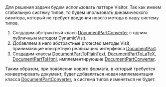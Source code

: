 Для решения задачи будем использовать паттерн Visitor.
Так как имеем стабильную систему типов, то будем ипользовать динамического визитора, который не требует введения нового метода в нашу систему типов.
1. Создадим абстрактный класс [DocumentPartConverter](https://github.com/HannaZhuravskaya/NET.2018.Zhuravskaya/blob/master/NET1.A.2018.Zhuravskaya.21/No5.Solution/DocumentPartConverter.cs) с одним публичным методом DynamicVisit.
2. Добавляем в него абстрактные protected методы Visit, принимающие конкретную реализацию интерфейса [DocumentPart](https://github.com/HannaZhuravskaya/NET.2018.Zhuravskaya/blob/master/NET1.A.2018.Zhuravskaya.21/No5.Solution/DocumentPart.cs).
3. Создадим классы [DocumentPartToPlainText](https://github.com/HannaZhuravskaya/NET.2018.Zhuravskaya/blob/master/NET1.A.2018.Zhuravskaya.21/No5.Solution/DocumentPartConverterImplementations/DocumentPartToPlainText.cs), [DocumentPartToLaTeX](https://github.com/HannaZhuravskaya/NET.2018.Zhuravskaya/blob/master/NET1.A.2018.Zhuravskaya.21/No5.Solution/DocumentPartConverterImplementations/DocumentPartToLaTeX.cs), [DocumentPartToHtml](https://github.com/HannaZhuravskaya/NET.2018.Zhuravskaya/blob/master/NET1.A.2018.Zhuravskaya.21/No5.Solution/DocumentPartConverterImplementations/DocumentPartToHtml.cs), имплементирующие [DocumentPartConverter](https://github.com/HannaZhuravskaya/NET.2018.Zhuravskaya/blob/master/NET1.A.2018.Zhuravskaya.21/No5.Solution/DocumentPartConverter.cs).

Таким образом, при появлении нового формата, в который требуется конвертировать документ, будет добавляться новая имплементация класса [DocumentPartConverter](https://github.com/HannaZhuravskaya/NET.2018.Zhuravskaya/blob/master/NET1.A.2018.Zhuravskaya.21/No5.Solution/DocumentPartConverter.cs), а система типов изменяться не будет. 
